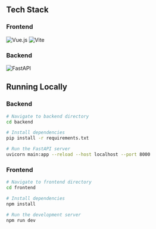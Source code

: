 ## Tech Stack

### Frontend
![Vue.js](https://img.shields.io/badge/Vue.js-35495E?logo=vue.js&logoColor=4FC08D&style=for-the-badge)
![Vite](https://img.shields.io/badge/Vite-646CFF?logo=vite&logoColor=white&style=for-the-badge)

### Backend
![FastAPI](https://img.shields.io/badge/FastAPI-005571?logo=fastapi&logoColor=white&style=for-the-badge)


## Running Locally
### Backend 
```bash
# Navigate to backend directory
cd backend

# Install dependencies
pip install -r requirements.txt

# Run the FastAPI server
uvicorn main:app --reload --host localhost --port 8000 
```

### Frontend
```bash
# Navigate to frontend directory
cd frontend

# Install dependencies
npm install

# Run the development server
npm run dev
